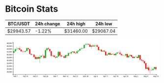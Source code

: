 # Bitcoin Stats

BTC/USDT|24h change|24h high|24h low|
|---|---|---|---|
|$29943.57|-1.22%|$31460.00|$29087.04|

<img src="./chart.svg">
